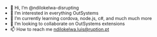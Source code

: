 - 👋 Hi, I’m @ndilokelwa-disrupting
- 👀 I’m interested in everything OutSystems
- 🌱 I’m currently learning cordova, node.js, c#, and much much more
- 💞️ I’m looking to collaborate on OutSystems extensions
- 📫 How to reach me ndilokelwa.luis@ruption.pt

<!---
ndilokelwa-disrupting/ndilokelwa-disrupting is a ✨ special ✨ repository because its `README.md` (this file) appears on your GitHub profile.
You can click the Preview link to take a look at your changes.
--->
